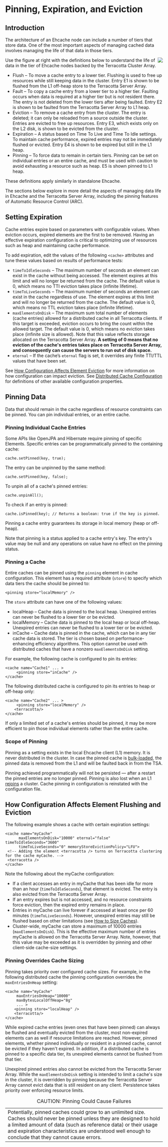 ---
---
# Pinning, Expiration, and Eviction

 

## Introduction
The architecture of an Ehcache node can include a number of tiers that store data. One of the most important aspects of managing cached data involves managing the life of that data in those tiers.

<img style="float:right" src="/images/documentation/data-life-elements.png" />

Use the figure at right with the definitions below to understand the life of data in the tier of Ehcache nodes backed by the Terracotta Cluster Array. 

* Flush &ndash; To move a cache entry to a lower tier. Flushing is used to free up resources while still keeping data in the cluster. Entry E1 is shown to be flushed from the L1 off-heap store to the Terracotta Server Array.
* Fault &ndash; To copy a cache entry from a lower tier to a higher tier. Faulting occurs when data is required at a higher tier but is not resident there. The entry is not deleted from the lower tiers after being faulted. Entry E2 is shown to be faulted from the Terracotta Server Array to L1 heap.
* Eviction &ndash; To remove a cache entry from the cluster. The entry is deleted; it can only be reloaded from a source outside the cluster. Entries are evicted to free up resources. Entry E3, which exists only on the L2 disk, is shown to be evicted from the cluster.
* Expiration &ndash; A status based on Time To Live and Time To Idle settings. To maintain cache performance, expired entries  may not be immediately flushed or evicted. Entry E4 is shown to be expired but still in the L1 heap.
* Pinning &ndash; To force data to remain in certain tiers. Pinning can be set on individual entries or an entire cache, and must be used with caution to avoid exhausting a resource such as heap. E5 is shown pinned to L1 heap.

These definitions apply similarly in standalone Ehcache.

The sections below explore in more detail the aspects of managing data life in Ehcache and the Terracotta Server Array, including the pinning features of Automatic Resource Control (ARC).

## Setting Expiration <a name="24283"/>
Cache entries expire based on parameters with configurable values. When eviction occurs, expired elements are the first to be removed. Having an effective expiration configuration is critical to optimizing use of resources such as heap and maintaining cache performance.

To add expiration, edit the values of the following `<cache>` attributes and tune these values based on results of performance tests:

* `timeToIdleSeconds` &ndash; The maximum number of seconds an element can exist in the cache without being accessed. The element expires at this limit and will no longer be returned from the cache. The default value is 0, which means no TTI eviction takes place (infinite lifetime).
* `timeToLiveSeconds` &ndash; The maximum number of seconds an element can exist in the cache regardless of use. The element expires at this limit and will no longer be returned from the cache. The default value is 0, which means no TTL eviction takes place (infinite lifetime).
* `maxElementsOnDisk` &ndash; The maximum sum total number of elements (cache entries) allowed for a distributed cache in all Terracotta clients. If this target is exceeded, eviction occurs to bring the count within the allowed  target. The default value is 0, which means no eviction takes place (infinite size is allowed). Note that this value reflects storage allocated on the Terracotta Server Array. **A setting of 0 means that no eviction of the cache's entries takes place on Terracotta Server Array, and consequently can cause the servers to run out of disk space.**
* `eternal` &ndash;  If the cache’s `eternal` flag is set, it overrides any finite TTI/TTL values that have been set.

See [How Configuration Affects Element Eviction](#30343) for more information on how configuration can impact eviction. See [Distributed Cache Configuration](/documentation/configuration/distributed-cache-configuration) for definitions of other available configuration properties.


## Pinning Data

Data that should remain in the cache regardless of resource constraints can be pinned. You can pin individual entries, or an entire cache.

### Pinning Individual Cache Entries

Some APIs like OpenJPA and Hibernate require pinning of specific Elements. Specific entries can be programmatically pinned to the containing cache:

    cache.setPinned(key, true);
    
The entry can be unpinned by the same method:

    cache.setPinned(key, false);
    
To unpin all of a cache's pinned entries:

    cache.unpinAll();
    
To check if an entry is pinned:

    cache.isPinned(key); // Returns a boolean: true if the key is pinned.

Pinning a cache entry guarantees its storage in local memory (heap or off-heap).

Note that pinning is a status applied to a cache entry's key. The entry's value may be null and any operations on value have no effect on the pinning status.

### Pinning a Cache

Entire caches can be pinned using the `pinning` element in cache configuration. This element has a required attribute (`store`) to specify which data tiers the cache should be pinned to:

    <pinning store="localMemory" />
    
The `store` attribute can have one of the following values:

* localHeap &ndash; Cache data is pinned to the local heap. Unexpired entries can never be flushed to a lower tier or be evicted.
* localMemory &ndash; Cache data is pinned to the local heap or local off-heap. Unexpired entries can never be flushed to a lower tier or be evicted.
* inCache &ndash; Cache data is pinned in the cache, which can be in any tier cache data is stored. The tier is chosen based on performance-enhancing efficiency algorithms. This option cannot be used with distributed caches that have a nonzero `maxElementsOnDisk` setting.

For example, the following cache is configured to pin its entries:

    <cache name="Cache1" ... >
         <pinning store="inCache" />
    </cache>

The following distributed cache is configured to pin its entries to heap or off-heap only:

    <cache name="Cache2" ... >
         <pinning store="localMemory" />
        <terracotta/>
    </cache>

If only a limited set of a cache's entries should be pinned, it may be more efficient to pin those individual elements rather than the entire cache.

### Scope of Pinning
Pinning as a setting exists in the local Ehcache client (L1) memory. It is never distributed in the cluster. In case the pinned cache is [bulk-loaded](/documentation/apis/bulk-loading), the pinned data is removed from the L1 and will be faulted back in from the TSA.

Pinning achieved programmatically will not be persisted &mdash; after a restart the pinned entries are no longer pinned. Pinning is also lost when an L1 [rejoins](http://terracotta.org/documentation/enterprise-ehcache/reference-guide#71266) a cluster. Cache pinning in configuration is reinstated with the configuration file.

## How Configuration Affects Element Flushing and Eviction <a name="30343"/>
The following example shows a cache with certain expiration settings:

    <cache name="myCache"
          maxElementsOnDisk="10000" eternal="false" timeToIdleSeconds="3600"
          timeToLiveSeconds="0" memoryStoreEvictionPolicy="LFU">
     <!-- Adding the element <terracotta /> turns on Terracotta clustering for the cache myCache. -->
     <terracotta />
    </cache>

Note the following about the myCache configuration:

* If a client accesses an entry in myCache that has been idle for more than an hour (`timeToIdleSeconds`), that element is evicted. The entry is also evicted from the Terracotta Server Array.
* If an entry expires but is not accessed, and no resource constraints force eviction, then the expired entry remains in place.
* Entries in myCache can live forever if accessed at least once per 60 minutes (`timeToLiveSeconds`). However, unexpired entries may still be flushed based on  other limitations (see [How to Size Caches](/documentation/configuration/cache-size)).
* Cluster-wide, myCache can store a maximum of 10000 entries (`maxElementsOnDisk`). This is the effective maximum number of entries myCache is allowed on the Terracotta Server Array. Note, however, that this value may be exceeded as it is overridden by pinning and other client-side cache-size settings.

### Pinning Overrides Cache Sizing
Pinning takes priority over configured cache sizes. For example, in the following distributed cache the pinning configuration overrides the `maxEntriesOnHeap` setting:

    <cache name="myCache"
         maxEntriesOnHeap="10000"
         maxBytesLocalOffHeap="8g"
         ... >
        <pinning store="localHeap" />
        <terracotta/>
    </cache>

While expired cache entries (even ones that have been pinned) can always be flushed and eventually evicted from the cluster, most non-expired elements can as well if resource limitations are reached. However, pinned elements, whether pinned individually or resident in a pinned cache, cannot be evicted if they haven't expired. In addition, if a distributed cache is pinned to a specific data tier, its unexpired elements cannot be flushed from that tier.

Unexpired pinned entries also cannot be evicted from the Terracotta Server Array. While the `maxElementsOnDisk` setting is intended to limit a cache's size in the cluster, it is overridden by pinning because the Terracotta Server Array cannot evict data that is still resident on any client. Persistence takes priority over enforcing resource limits.

<table markdown="1">
<caption>CAUTION: Pinning Could Cause Failures</caption>
<tr><td>
Potentially, pinned caches could grow to an unlimited size. Caches should never be pinned unless they are designed to hold a limited amount of data (such as reference data) or their usage and expiration characteristics are understood well enough to conclude that they cannot cause errors. 
</td></tr>
</table>
